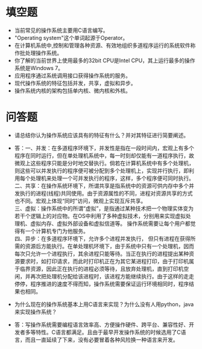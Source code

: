 # 填空题
* 当前常见的操作系统主要用C语言编写。
* "Operating system"这个单词起源于Operator。
* 在计算机系统中,控制和管理各种资源、有效地组织多道程序运行的系统软件称作批处理操作系统。
* 你了解的当前世界上使用最多的32bit CPU是Intel CPU，其上运行最多的操作系统是Windows 7。
* 应用程序通过系统调用接口获得操作系统的服务。
* 现代操作系统的特征包括并发，共享，虚拟和异步。
* 操作系统内核的架构包括单内核、微内核和外核。

# 问答题
* 请总结你认为操作系统应该具有的特征有什么？并对其特征进行简要阐述。
* 答：一、并发：在多道程序环境下，并发性是指在一段时间内，宏观上有多个程序在同时运行，但在单处理机系统中，每一时刻却仅能有一道程序执行，故微观上这些程序只能是分时地交替执行。倘若在计算机系统中有多个处理机，则这些可以并发执行的程序便可被分配到多个处理机上，实现并行执行，即利用每个处理机来处理一个可并发执行的程序，这样，多个程序便可同时执行。   
二、共享：在操作系统环境下，所谓共享是指系统中的资源可供内存中多个并发执行的进程(线程)共同使用。由于资源属性的不同，进程对资源共享的方式也不同。宏观上体现“同时”访问，微观上实现互斥共享。  
三、虚拟：操作系统中的所谓“虚拟”，是指通过某种技术把一个物理实体变为若干个逻辑上的对应物。在OS中利用了多种虚拟技术，分别用来实现虚拟处理机、虚拟内存、虚拟外部设备和虚拟信道等。 操作系统需要让每个用户都觉得有一个计算机专门为他服务。  
四、异步：在多道程序环境下，允许多个进程并发执行， 但只有进程在获得所需的资源后方能执行。在单处理机环境下，由于系统中只有一个处理机，因而每次只允许一个进程执行，其余进程只能等待。当正在执行的进程提出某种资源要求时，如打印请求，而此时打印机正在为其它某进程打印，由于打印机属于临界资源，因此正在执行的进程必须等待，且放弃处理机，直到打印机空闲，并再次把处理机分配给该进程时，该进程方能继续执行。由于这样的走走停停，程序推进的速度不得而知，操作系统需要保证运行环境相同时，程序结果也相同。

* 为什么现在的操作系统基本上用C语言来实现？为什么没有人用python，java来实现操作系统？
* 答：写操作系统需要编程语言效率高、方便操作硬件、跨平台、兼容性好、开发者多等特性。C语言都满足。且由于最早开发操作系统的时候选用了C语言，而且一直延续了下来，没有必要冒着各种风险换一种语言来开发。